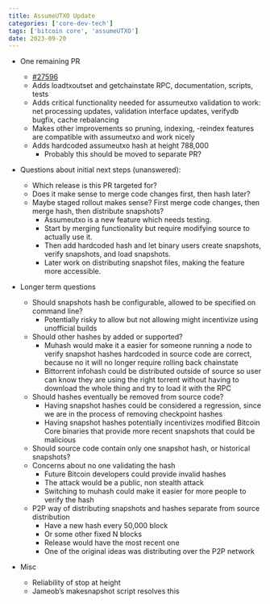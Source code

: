```yaml
---
title: AssumeUTXO Update
categories: ['core-dev-tech']
tags: ['bitcoin core', 'assumeUTXO']
date: 2023-09-20
---
```


- One remaining PR
  - [#27596](https://github.com/bitcoin/bitcoin/pull/27596)
  - Adds loadtxoutset and getchainstate RPC, documentation, scripts, tests
  - Adds critical functionality needed for assumeutxo validation to work: net processing updates, validation interface updates, verifydb bugfix, cache rebalancing
  - Makes other improvements so pruning, indexing, -reindex features are compatible with assumeutxo and work nicely
  - Adds hardcoded assumeutxo hash at height 788,000
    - Probably this should be moved to separate PR?

- Questions about initial next steps (unanswered):
  - Which release is this PR targeted for?
  - Does it make sense to merge code changes first, then hash later?
  - Maybe staged rollout makes sense? First merge code changes, then merge hash, then distribute snapshots?
    - Assumeutxo is a new feature which needs testing.
    - Start by merging functionality but require modifying source to actually use it.
    - Then add hardcoded hash and let binary users create snapshots, verify snapshots, and load snapshots.
    - Later work on distributing snapshot files, making the feature more accessible.

- Longer term questions
  - Should snapshots hash be configurable, allowed to be specified on command line?
    - Potentially risky to allow but not allowing might incentivize using unofficial builds
  - Should other hashes by added or supported?
    - Muhash would make it a easier for someone running a node to verify snapshot hashes hardcoded in source code are correct, because no it will no longer require rolling back chainstate
    - Bittorrent infohash could be distributed outside of source so user can know they are using the right torrent without having to download the whole thing and try to load it with the RPC
  - Should hashes eventually be removed from source code?
    - Having snapshot hashes could be considered a regression, since we are in the process of removing checkpoint hashes
    - Having snapshot hashes potentially incentivizes modified Bitcoin Core binaries that provide more recent snapshots that could be malicious
  - Should source code contain only one snapshot hash, or historical snapshots?
  - Concerns about no one validating the hash
    - Future Bitcoin developers could provide invalid hashes
    - The attack would be a public, non stealth attack
    - Switching to muhash could make it easier for more people to verify the hash
  - P2P way of distributing snapshots and hashes separate from source distribution
    - Have a new hash every 50,000 block
    - Or some other fixed N blocks
    - Release would have the most recent one
    - One of the original ideas was distributing over the P2P network

- Misc
  - Reliability of stop at height
  - Jameob’s makesnapshot script resolves this
